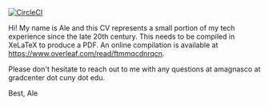 [![CircleCI](https://dl.circleci.com/status-badge/img/gh/amagnasco/cv/tree/main.svg?style=shield)](https://dl.circleci.com/status-badge/redirect/gh/amagnasco/cv/tree/main)

Hi! My name is Ale and this CV represents a small portion of my tech experience since the late 20th century.
This needs to be compiled in XeLaTeX to produce a PDF. An online compilation is available at https://www.overleaf.com/read/ftmmqcdnrqcn.

Please don't hesitate to reach out to me with any questions at amagnasco at gradcenter dot cuny dot edu.

Best,
Ale
